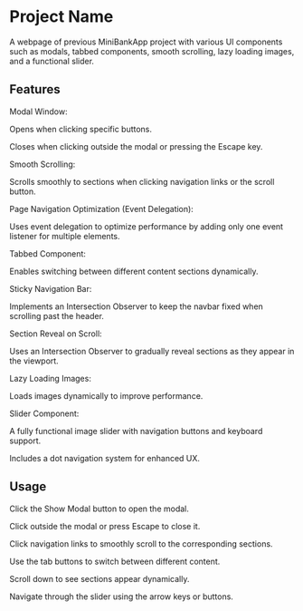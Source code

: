 # Project Name

A  webpage of previous MiniBankApp project with various UI components such as modals, tabbed components, smooth scrolling, lazy loading images, and a functional slider.

## Features

Modal Window:

Opens when clicking specific buttons.

Closes when clicking outside the modal or pressing the Escape key.

Smooth Scrolling:

Scrolls smoothly to sections when clicking navigation links or the scroll button.

Page Navigation Optimization (Event Delegation):

Uses event delegation to optimize performance by adding only one event listener for multiple elements.

Tabbed Component:

Enables switching between different content sections dynamically.

Sticky Navigation Bar:

Implements an Intersection Observer to keep the navbar fixed when scrolling past the header.

Section Reveal on Scroll:

Uses an Intersection Observer to gradually reveal sections as they appear in the viewport.

Lazy Loading Images:

Loads images dynamically to improve performance.

Slider Component:

A fully functional image slider with navigation buttons and keyboard support.

Includes a dot navigation system for enhanced UX.
## Usage

Click the Show Modal button to open the modal.

Click outside the modal or press Escape to close it.

Click navigation links to smoothly scroll to the corresponding sections.

Use the tab buttons to switch between different content.

Scroll down to see sections appear dynamically.

Navigate through the slider using the arrow keys or buttons.

